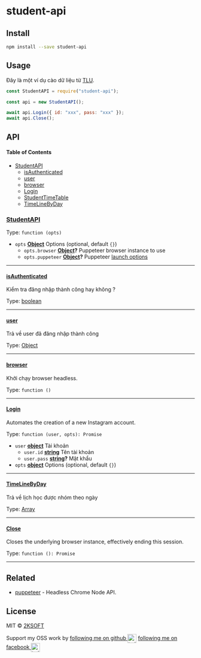 # student-api

## Install

```bash
npm install --save student-api
```

## Usage

Đây là một ví dụ cào dữ liệu từ [TLU](http://dkh.tlu.edu.vn/).

```js
const StudentAPI = require("student-api");

const api = new StudentAPI();

await api.Login({ id: "xxx", pass: "xxx" });
await api.Close();
```

## API

<!-- Generated by documentation.js. Update this documentation by updating the source code. -->

#### Table of Contents

- [StudentAPI](#studentapi)
  - [isAuthenticated](#isauthenticated)
  - [user](#user)
  - [browser](#browser)
  - [Login](#signup)
  - [StudentTimeTable](#studenttimetable)
  - [TimeLineByDay](#timelinebyday)

### [StudentAPI](https://github.com/2ksoft/student-api/blob/master/index.js#L10-L13)

Type: `function (opts)`

- `opts` **[Object](https://developer.mozilla.org/docs/Web/JavaScript/Reference/Global_Objects/Object)** Options (optional, default `{}`)
  - `opts.browser` **[Object](https://developer.mozilla.org/docs/Web/JavaScript/Reference/Global_Objects/Object)?** Puppeteer browser instance to use
  - `opts.puppeteer` **[Object](https://developer.mozilla.org/docs/Web/JavaScript/Reference/Global_Objects/Object)?** Puppeteer [launch options](https://github.com/GoogleChrome/puppeteer/blob/master/docs/api.md#puppeteerlaunchoptions)

---

#### [isAuthenticated](https://github.com/2ksoft/student-api/blob/master/index.js#L15-L17)

Kiểm tra đăng nhập thành công hay không ?

Type: [boolean](https://developer.mozilla.org/docs/Web/JavaScript/Reference/Global_Objects/Boolean)

---

#### [user](https://github.com/2ksoft/student-api/blob/master/index.js#L18-L20)

Trả về user đã đăng nhập thành công

Type: [Object](https://developer.mozilla.org/docs/Web/JavaScript/Reference/Global_Objects/Object)

---

#### [browser](https://github.com/2ksoft/student-api/blob/master/index.js#L21-L27)

Khởi chạy browser headless.

Type: `function ()`

---

#### [Login](https://github.com/2ksoft/student-api/blob/master/index.js#L28-L36)

Automates the creation of a new Instagram account.

Type: `function (user, opts): Promise`

- `user` **[object](https://developer.mozilla.org/docs/Web/JavaScript/Reference/Global_Objects/Object)** Tài khoản
  - `user.id` **[string](https://developer.mozilla.org/docs/Web/JavaScript/Reference/Global_Objects/String)** Tên tài khoản
  - `user.pass` **[string](https://developer.mozilla.org/docs/Web/JavaScript/Reference/Global_Objects/String)?** Mật khẩu
- `opts` **[object](https://developer.mozilla.org/docs/Web/JavaScript/Reference/Global_Objects/Object)** Options (optional, default `{}`)

---

#### [TimeLineByDay](https://github.com/2ksoft/student-api/blob/master/index.js#L44-L49)

Trả về lịch học được nhóm theo ngày

Type: [Array](https://developer.mozilla.org/en-US/docs/Web/JavaScript/Reference/Global_Objects/Array)

---

#### [Close](https://github.com/2ksoft/student-api/blob/master/index.js#L50-L56)

Closes the underlying browser instance, effectively ending this session.

Type: `function (): Promise`

---

## Related

- [puppeteer](https://github.com/GoogleChrome/puppeteer) - Headless Chrome Node API.

## License

MIT © [2KSOFT](https://github.com/2ksoft)

Support my OSS work by <a href="https://github.com/2ksoft">following me on github <img src="https://www.logolynx.com/images/logolynx/s_9f/9f3291b441a7a67de3d52ce601b507c9.png" alt="twitter" height="24px" align="center"></a> <a href="https://fb.me/hanhgoogle">following me on facebook <img src="https://mapstr-prod.s3.amazonaws.com/298ed6c57ada2a7560d24dabba452548_facebook-logo-F-1200x816.jpg" alt="twitter" height="24px" align="center"></a>
